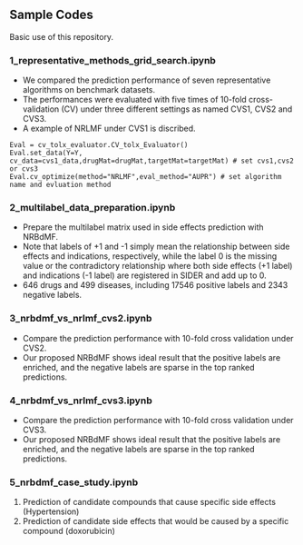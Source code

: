 ## Sample Codes
Basic use of this repository.

### 1_representative_methods_grid_search.ipynb
- We compared the prediction performance of seven representative algorithms on benchmark datasets.
- The performances were evaluated with five times of 10-fold cross-validation (CV) under three different settings as named CVS1, CVS2 and CVS3. 
- A example of NRLMF under CVS1 is discribed.
```
Eval = cv_tolx_evaluator.CV_tolx_Evaluator()
Eval.set_data(Y=Y, cv_data=cvs1_data,drugMat=drugMat,targetMat=targetMat) # set cvs1,cvs2 or cvs3
Eval.cv_optimize(method="NRLMF",eval_method="AUPR") # set algorithm name and evluation method
```

### 2_multilabel_data_preparation.ipynb
- Prepare the multilabel matrix used in side effects prediction with NRBdMF.
- Note that labels of +1 and -1 simply mean the relationship between side effects and indications, respectively, while the label 0 is the missing value or the contradictory relationship where both side effects (+1 label) and indications (-1 label) are registered in SIDER and add up to 0.
- 646 drugs and 499 diseases, including 17546 positive labels and 2343 negative labels.

### 3_nrbdmf_vs_nrlmf_cvs2.ipynb
- Compare the prediction performance with 10-fold cross validation under CVS2.
- Our proposed NRBdMF shows ideal result that the positive labels are enriched, and the negative labels are sparse in the top ranked predictions.

### 4_nrbdmf_vs_nrlmf_cvs3.ipynb
- Compare the prediction performance with 10-fold cross validation under CVS3.
- Our proposed NRBdMF shows ideal result that the positive labels are enriched, and the negative labels are sparse in the top ranked predictions.

### 5_nrbdmf_case_study.ipynb
1. Prediction of candidate compounds that cause specific side effects (Hypertension)
2. Prediction of candidate side effects that would be caused by a specific compound (doxorubicin)
